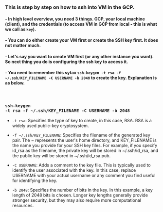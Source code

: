 ### This is step by step on how to ssh into VM in the GCP.

#### - In high level overview, you need 3 things. GCP, your local machine (client), and the credentials (to access VM in GCP from local - this is what we call as <code>key</code>).

#### - You can do either create your VM first or create the SSH key first. It does not matter much.

#### - Let's say you want to create VM first (or any other instance you want). So next thing you do is configuring the ssh key to access it.

#### - You need to remember this sytax <code>ssh-keygen -t rsa -f ~/.ssh/KEY_FILENAME -C USERNAME -b 2048</code> to create the key. Explanation is as below.

<br> 

### <code>ssh-keygen -t rsa -f ~/.ssh/KEY_FILENAME -C USERNAME -b 2048</code>

* <code>-t rsa</code>: Specifies the type of key to create, in this case, RSA. RSA is a widely used public-key cryptosystem.

* <code>-f ~/.ssh/KEY_FILENAME</code>: Specifies the filename of the generated key pair. The ~ represents the user's home directory, and KEY_FILENAME is the name you provide for your SSH key files. For example, if you specify id_rsa as the filename, the private key will be stored in ~/.ssh/id_rsa, and the public key will be stored in ~/.ssh/id_rsa.pub.

* <code>-C USERNAME</code>: Adds a comment to the key file. This is typically used to identify the user associated with the key. In this case, replace USERNAME with your actual username or any comment you find useful for identifying the key.

* <code>-b 2048</code>: Specifies the number of bits in the key. In this example, a key length of 2048 bits is chosen. Longer key lengths generally provide stronger security, but they may also require more computational resources.
